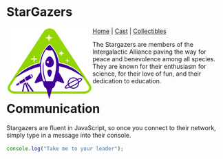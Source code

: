 <h1>StarGazers</h1>

<img src="images/logo_stargazers_bug.svg" alt="Stargazers Logo" style="width:200px; float: left;">

[Home](README.md) | [Cast](Cast) | [Collectibles](Collectibles)

The Stargazers are members of the Intergalactic Alliance paving the way for peace and benevolence among all species. They are known for their enthusiasm for science, for their love of fun, and their dedication to education.

# Communication

Stargazers are fluent in JavaScript, so once you connect to their network, simply type in a message into their console.

```js
console.log("Take me to your leader");
```
